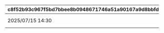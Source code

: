 |c8f52b93c967f5bd7bbee8b0948671746a51a90167a9d8bbfda529e7d3dd55aa|99f78e7e8347ff1876664f6d2d9fdb1fccab3cb804f91b4af3b8339b66f05b1d|cc2390fb79a8378caa7b81e551ef27f4e734fc4310898c859b3efdba76b1388d|fce6079902b42795952f6e48e78f6d83c4c736126c296f37652e2476c3eec926|
| --- | --- | --- | --- |
|2025/07/15 14:30|1|2035/07/15 14:30|https://cygames.com/games/priconne/guide/?utm_source=priconne&utm_medium=app&utm_campaign=mypage_banner|